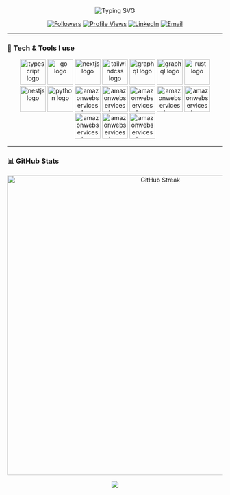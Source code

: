 <p align="center">
  <img src="https://readme-typing-svg.demolab.com?font=Inter&size=28&duration=2800&pause=600&center=true&vCenter=true&width=650&lines=Hey+what's+up+coder+%F0%9F%91%8B;+I'm+Hamka+Zainul+Ardhi;Developer+Junior+%7C+Web Developer;Chasing+knowledge+and+sharing+creations+things" alt="Typing SVG" />
</p>

<p align="center">
  <a href="https://github.com/HamkaZainulArdhi?tab=followers"><img alt="Followers" src="https://img.shields.io/github/followers/HamkaZainulArdhi?style=flat&label=Followers"></a>
  <a href="https://github.com/HamkaZainulArdhi"><img alt="Profile Views" src="https://komarev.com/ghpvc/?username=HamkaZainulArdhi&style=flat"></a>
  <a href="https://www.linkedin.com/in/muhammad-haikal-faruq-923b62336/"><img alt="LinkedIn" src="https://img.shields.io/badge/LinkedIn-0A66C2?logo=linkedin&logoColor=white"></a>
  <a href="mailto:HamkaZainulArdhi@gmail.com"><img alt="Email" src="https://img.shields.io/badge/Email-contact-orange"></a>
</p>

---

### 🧰 Tech & Tools I use

<div align="center">
  <img src="https://skillicons.dev/icons?i=ts" height="60" alt="typescript logo"  />
   <img src="https://skillicons.dev/icons?i=javascript" height="60" alt="go logo"  />
  <img src="https://skillicons.dev/icons?i=nextjs" height="60" alt="nextjs logo"  />
  
  <img src="https://skillicons.dev/icons?i=tailwind" height="60" alt="tailwindcss logo"  />
  <img src="https://skillicons.dev/icons?i=laravel" height="60" alt="graphql logo"  />
  <img src="https://skillicons.dev/icons?i=bootstrap" height="60" alt="graphql logo"  />
  
  <img src="https://skillicons.dev/icons?i=supabase" height="60" alt="rust logo"  />
  
  <img src="https://skillicons.dev/icons?i=mysql" height="60" alt="nestjs logo"  />
  
  <img src="https://skillicons.dev/icons?i=prisma" height="60" alt="python logo"  />
  
  <img src="https://skillicons.dev/icons?i=vercel" height="60" alt="amazonwebservices logo"  />
  <img src="https://skillicons.dev/icons?i=git" height="60" alt="amazonwebservices logo"  />
  <img src="https://skillicons.dev/icons?i=postman" height="60" alt="amazonwebservices logo"  />
  <img src="https://skillicons.dev/icons?i=react" height="60" alt="amazonwebservices logo"  />
  <img src="https://skillicons.dev/icons?i=php" height="60" alt="amazonwebservices logo"  />
  <img src="https://skillicons.dev/icons?i=vite" height="60" alt="amazonwebservices logo"  />
  <img src="https://skillicons.dev/icons?i=npm" height="60" alt="amazonwebservices logo"  />
  <img src="https://skillicons.dev/icons?i=postgres" height="60" alt="amazonwebservices logo"  />
</div>


---

### 📊 GitHub Stats

<p align="center">
  <a href="https://git.io/streak-stats">
    <img
      src="https://github-readme-streak-stats-beryl-mu.vercel.app?user=HamkaZainulArdhi&hide_border=false&date_format=j%20M%5B%20Y%5D"
      alt="GitHub Streak"
      width="700"  />
  </a>
</p>

<p align="center">
  <img src="https://github-readme-activity-graph.vercel.app/graph?username=HamkaZainulArdhi&radius=8&hide_border=true" />
</p>
